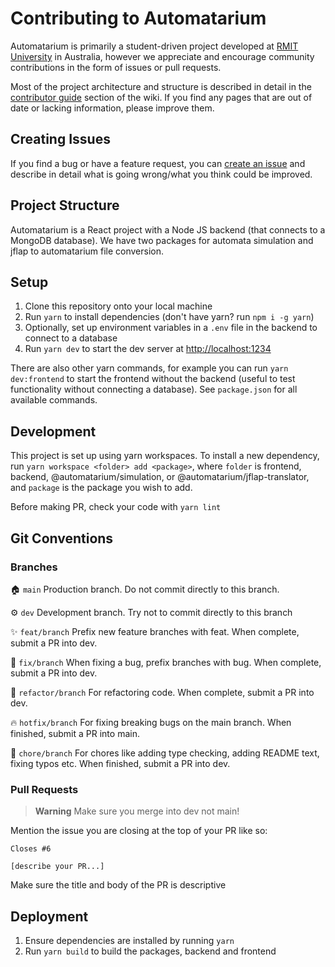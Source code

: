 # Contributing to Automatarium

Automatarium is primarily a student-driven project developed at [RMIT University](https://www.rmit.edu.au/) in Australia, however we appreciate and encourage community contributions in the form of issues or pull requests.

Most of the project architecture and structure is described in detail in the [contributor guide](https://github.com/automatarium/automatarium/wiki/Project-Architecture) section of the wiki. If you find any pages that are out of date or lacking information, please improve them.

## Creating Issues

If you find a bug or have a feature request, you can [create an issue](https://github.com/automatarium/automatarium/issues/new/choose) and describe in detail what is going wrong/what you think could be improved.

## Project Structure

Automatarium is a React project with a Node JS backend (that connects to a MongoDB database). We have two packages for automata simulation and jflap to automatarium file conversion.

## Setup

1. Clone this repository onto your local machine
2. Run `yarn` to install dependencies (don't have yarn? run `npm i -g yarn`)
3. Optionally, set up environment variables in a `.env` file in the backend to connect to a database
4. Run `yarn dev` to start the dev server at [http://localhost:1234](http://localhost:1234)

There are also other yarn commands, for example you can run `yarn dev:frontend` to start the frontend without the backend (useful to test functionality without connecting a database). See `package.json` for all available commands.

## Development

This project is set up using yarn workspaces. To install a new dependency, run `yarn workspace <folder> add <package>`, where `folder` is frontend, backend, @automatarium/simulation, or @automatarium/jflap-translator, and `package` is the package you wish to add.

Before making PR, check your code with `yarn lint`

## Git Conventions

### Branches
🏠 `main`
Production branch. Do not commit directly to this branch.

⚙️ `dev`
Development branch. Try not to commit directly to this branch

✨ `feat/branch`
Prefix new feature branches with feat. When complete, submit a PR into dev.

🔧 `fix/branch`
When fixing a bug, prefix branches with bug. When complete, submit a PR into dev.

🔮 `refactor/branch`
For refactoring code. When complete, submit a PR into dev.

🔥 `hotfix/branch`
For fixing breaking bugs on the main branch. When finished, submit a PR into main.

🧹 `chore/branch`
For chores like adding type checking, adding README text, fixing typos etc. When finished, submit a PR into dev.

### Pull Requests
> **Warning**
> Make sure you merge into dev not main!

Mention the issue you are closing at the top of your PR like so:
```
Closes #6

[describe your PR...]
```

Make sure the title and body of the PR is descriptive

## Deployment

1. Ensure dependencies are installed by running `yarn`
2. Run `yarn build` to build the packages, backend and frontend
